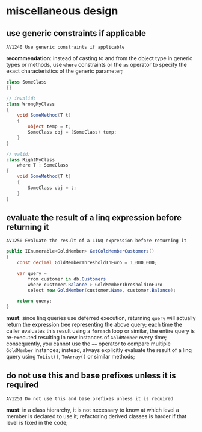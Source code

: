 # miscellaneous design

## use generic constraints if applicable

`AV1240 Use generic constraints if applicable`

**recommendation**: instead of casting to and from the object type in generic
types or methods, use `where` constraints or the `as` operator to specify the
exact characteristics of the generic parameter;

```csharp
class SomeClass
{}

// invalid;
class WrongMyClass
{
    void SomeMethod(T t)
    {
        object temp = t;
        SomeClass obj = (SomeClass) temp;
    }
}

// valid;
class RightMyClass
    where T : SomeClass
{
    void SomeMethod(T t)
    {
        SomeClass obj = t;
    }
}
```

## evaluate the result of a linq expression before returning it

`AV1250 Evaluate the result of a LINQ expression before returning it`

```csharp
public IEnumerable<GoldMember> GetGoldMemberCustomers()
{
    const decimal GoldMemberThresholdInEuro = 1_000_000;

    var query =
        from customer in db.Customers
        where customer.Balance > GoldMemberThresholdInEuro
        select new GoldMember(customer.Name, customer.Balance);

    return query;
}
```

**must**: since linq queries use deferred execution, returning `query` will
actually return the expression tree representing the above query; each time the
caller evaluates this result using a `foreach` loop or similar, the entire query
is re-executed resulting in new instances of `GoldMember` every time;
consequently, you cannot use the `==` operator to compare multiple `GoldMember`
instances; instead, always explicitly evaluate the result of a linq query using
`ToList()`, `ToArray()` or similar methods;

## do not use this and base prefixes unless it is required

`AV1251 Do not use this and base prefixes unless it is required`

**must**: in a class hierarchy, it is not necessary to know at which level a
member is declared to use it; refactoring derived classes is harder if that level
is fixed in the code;
